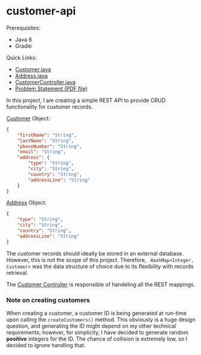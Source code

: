 # customer-api

Prerequisites:
- Java 8
- Gradle

Quick Links:

- [Customer.java](src/main/java/com/kavlad/customerapi/Customer.java)
- [Address.java](src/main/java/com/kavlad/customerapi/Address.java)
- [CustomerController.java](src/main/java/com/kavlad/customerapi/CustomerController.java)
- [Problem Statement (PDF file)](java-test.pdf)

In this project, I am creating a simple REST API to provide CRUD functionality for customer records.

[Customer](src/main/java/com/kavlad/customerapi/Customer.java) Object:
```json
{
    "firstName": "String",
    "lastName": "String",
    "phoneNumber": "String",
    "email": "String",
    "address": {
        "type": "String",
        "city": "String",
        "country": "String",
        "addressLine": "String"
    }
}
```

[Address](src/main/java/com/kavlad/customerapi/Address.java) Object:

```json
{
    "type": "String",
    "city": "String",
    "country": "String",
    "addressLine": "String"
}
```

The customer records should ideally be stored in an external database. However, this is not the scope of this project. Therefore, ``` HashMap<Integer, Customer>``` was the data structure of choice due to its flexibility with records retrieval.

The [Customer Controller](src/main/java/com/kavlad/customerapi/CustomerController.java) is responsible of handeling all the REST mappings.

### Note on creating customers
When creating a customer, a customer ID is being generated at run-time upon calling the ```createCustomers()``` method. This obviously is a huge design question, and generating the ID might depend on my other technical requirements; however, for simplicity, I have decided to generate random **positive** integers for the ID. The chance of collision is extremely low, so I decided to ignore handling that.
